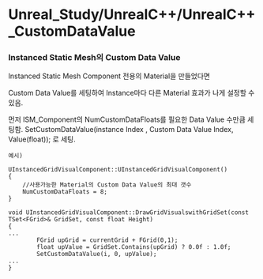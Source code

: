 # Unreal_Study/UnrealC++/UnrealC++_CustomDataValue

### Instanced Static Mesh의 Custom Data Value

Instanced Static Mesh Component 전용의 Material을 만들었다면

Custom Data Value를 세팅하여 Instance마다 다른 Material 효과가 나게 설정할 수 있음.

먼저 ISM_Component의 NumCustomDataFloats를 필요한 Data Value 수만큼 세팅함.
SetCustomDataValue(instance Index , Custom Data Value Index, Value(float)); 로 세팅.

```
예시)

UInstancedGridVisualComponent::UInstancedGridVisualComponent()
{
	//사용가능한 Material의 Custom Data Value의 최대 갯수
	NumCustomDataFloats = 8;
}

void UInstancedGridVisualComponent::DrawGridVisualswithGridSet(const TSet<FGrid>& GridSet, const float Height)
{
...
		FGrid upGrid = currentGrid + FGrid(0,1);
		float upValue = GridSet.Contains(upGrid) ? 0.0f : 1.0f;
		SetCustomDataValue(i, 0, upValue);
...
}
```


